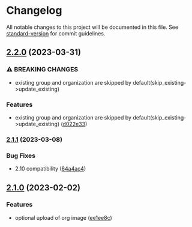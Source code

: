 # Changelog

All notable changes to this project will be documented in this file. See [standard-version](https://github.com/conventional-changelog/standard-version) for commit guidelines.

## [2.2.0](https://github.com/DataShades/ckanext-syndicate/compare/v2.1.1...v2.2.0) (2023-03-31)


### ⚠ BREAKING CHANGES

* existing group and organization are skipped by default(skip_existing->update_existing)

### Features

* existing group and organization are skipped by default(skip_existing->update_existing) ([d022e33](https://github.com/DataShades/ckanext-syndicate/commit/d022e33f65ec2319fb9571d8201b9e37fac1bded))

### [2.1.1](https://github.com/DataShades/ckanext-syndicate/compare/v2.1.0...v2.1.1) (2023-03-08)


### Bug Fixes

* 2.10 compatibility ([64a4ac4](https://github.com/DataShades/ckanext-syndicate/commit/64a4ac41e1e8ed0bc517c9af879ff029dcf17655))

## [2.1.0](https://github.com/DataShades/ckanext-syndicate/compare/v2.0.0...v2.1.0) (2023-02-02)


### Features

* optional upload of org image ([ee1ee8c](https://github.com/DataShades/ckanext-syndicate/commit/ee1ee8c9cd153a719ad73b6a7c992cf2f73064b7))
